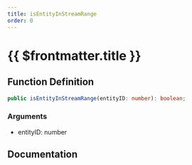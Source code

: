```yaml
---
title: isEntityInStreamRange
order: 0
---
```


# {{ $frontmatter.title }}

## Function Definition

```ts
public isEntityInStreamRange(entityID: number): boolean;
```

### Arguments

* entityID: number

## Documentation

<!--@include: ./parts/isEntityInStreamRange.md-->
